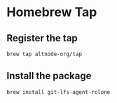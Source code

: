 # Homebrew Tap

## Register the tap

```sh
brew tap altnode-org/tap
```

## Install the package

```sh
brew install git-lfs-agent-rclone
```
